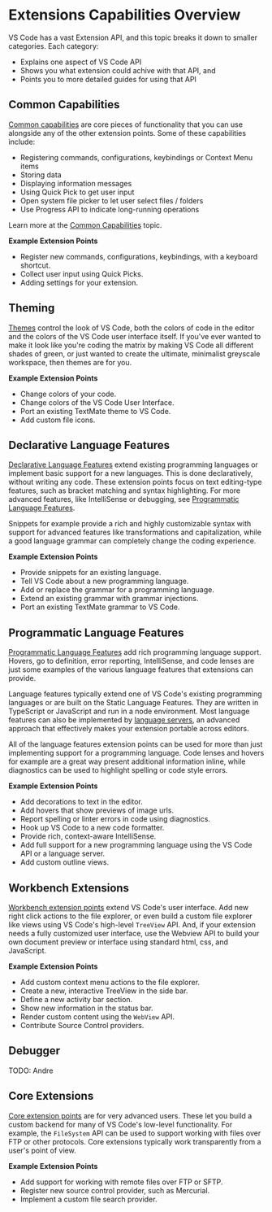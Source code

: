 ---
---

# Extensions Capabilities Overview

VS Code has a vast Extension API, and this topic breaks it down to smaller categories. Each category:

- Explains one aspect of VS Code API
- Shows you what extension could achive with that API, and
- Points you to more detailed guides for using that API

## Common Capabilities

[Common capabilities](common-capabilities) are core pieces of functionality that you can use alongside any of the other extension points. Some of these capabilities include:

- Registering commands, configurations, keybindings or Context Menu items
- Storing data
- Displaying information messages
- Using Quick Pick to get user input
- Open system file picker to let user select files / folders
- Use Progress API to indicate long-running operations

Learn more at the [Common Capabilities](common-capabilities) topic.

**Example Extension Points**

- Register new commands, configurations, keybindings,  with a keyboard shortcut.
- Collect user input using Quick Picks.
- Adding settings for your extension.

## Theming

[Themes](theming) control the look of VS Code, both the colors of code in the editor and the colors of the VS Code user interface itself. If you've ever wanted to make it look like you're coding the matrix by making VS Code all different shades of green, or just wanted to create the ultimate, minimalist greyscale workspace, then themes are for you.

**Example Extension Points**

- Change colors of your code.
- Change colors of the VS Code User Interface.
- Port an existing TextMate theme to VS Code.
- Add custom file icons.

## Declarative Language Features

[Declarative Language Features](/api/language-extensions/overview#Static-Language-Features) extend existing programming languages or implement basic support for a new languages. This is done declaratively, without writing any code. These extension points focus on text editing-type features, such as bracket matching and syntax highlighting. For more advanced features, like IntelliSense or debugging, see [Programmatic Language Features](#Programmatic-Language-Features).

Snippets for example provide a rich and highly customizable syntax with support for advanced features like transformations and capitalization, while a good language grammar can completely change the coding experience.

**Example Extension Points**

- Provide snippets for an existing language.
- Tell VS Code about a new programming language.
- Add or replace the grammar for a programming language.
- Extend an existing grammar with grammar injections.
- Port an existing TextMate grammar to VS Code.

## Programmatic Language Features

[Programmatic Language Features](/api/language-extensions/overview#Programmatic-Language-Features) add rich programming language support. Hovers, go to definition, error reporting, IntelliSense, and code lenses are just some examples of the various language features that extensions can provide.

Language features typically extend one of VS Code's existing programming languages or are built on the Static Language Features. They are written in TypeScript or JavaScript and run in a node environment. Most language features can also be implemented by [language servers](/docs/extensions/example-language-server.md), an advanced approach that effectively makes your extension portable across editors.

All of the language features extension points can be used for more than just implementing support for a programming language. Code lenses and hovers for example are a great way present additional information inline, while diagnostics can be used to highlight spelling or code style errors.

**Example Extension Points**

- Add decorations to text in the editor.
- Add hovers that show previews of image urls.
- Report spelling or linter errors in code using diagnostics.
- Hook up VS Code to a new code formatter.
- Provide rich, context-aware IntelliSense.
- Add full support for a new programming language using the VS Code API or a language server.
- Add custom outline views.

## Workbench Extensions

[Workbench extension points](extending-workbench) extend VS Code's user interface. Add new right click actions to the file explorer, or even build a custom file explorer like views using VS Code's high-level `TreeView` API. And, if your extension needs a fully customized user interface, use the Webview API to build your own document preview or interface using standard html, css, and JavaScript.

**Example Extension Points**

- Add custom context menu actions to the file explorer.
- Create a new, interactive TreeView in the side bar.
- Define a new activity bar section.
- Show new information in the status bar.
- Render custom content using the `WebView` API.
- Contribute Source Control providers.

## Debugger

TODO: Andre

## Core Extensions

[Core extension points](extending-core-functionalities) are for very advanced users. These let you build a custom backend for many of VS Code's low-level functionality. For example, the `FileSystem` API can be used to support working with files over FTP or other protocols. Core extensions typically work transparently from a user's point of view.

**Example Extension Points**

- Add support for working with remote files over FTP or SFTP.
- Register new source control provider, such as Mercurial.
- Implement a custom file search provider.
